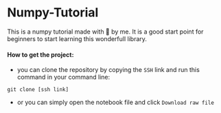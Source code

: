 # Numpy-Tutorial
This is a numpy tutorial made with 🧠 by me.
It is a good start point for beginners to start learning this wonderfull library.


#### How to get the project:
- you can clone the repository by copying the `SSH` link and run this command in your command line:

```
git clone [ssh link]
```
- or you can simply open the notebook file and click `Download raw file`
